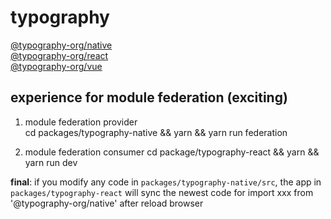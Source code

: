 # typography

[@typography-org/native](https://github.com/drdevelop/typography/tree/main/packages/typography-native)  
[@typography-org/react](https://github.com/drdevelop/typography/tree/main/packages/typography-react)  
[@typography-org/vue](https://github.com/drdevelop/typography/tree/main/packages/typography-vue)  

## experience for module federation (exciting)

1. module federation provider  
cd packages/typography-native && yarn && yarn run federation

2. module federation consumer
cd package/typography-react && yarn && yarn run dev

**final**: if you modify any code in `packages/typography-native/src`, the app in `packages/typography-react` will sync the newest code for import xxx from '@typography-org/native' after reload browser
